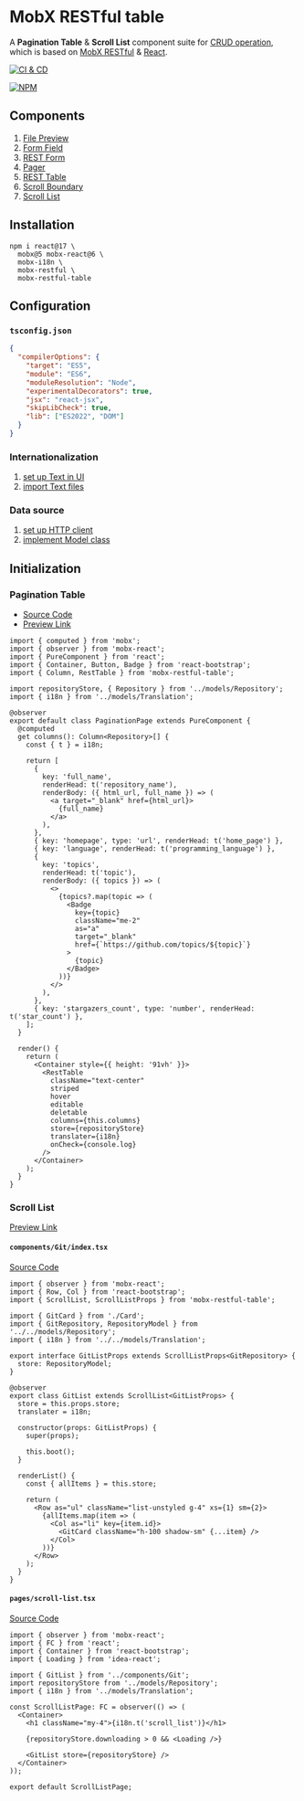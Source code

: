 # MobX RESTful table

A **Pagination Table** & **Scroll List** component suite for [CRUD operation][1], which is based on [MobX RESTful][2] & [React][3].

[![CI & CD](https://github.com/idea2app/MobX-RESTful-table/actions/workflows/main.yml/badge.svg)][4]

[![NPM](https://nodei.co/npm/mobx-restful-table.png?downloads=true&downloadRank=true&stars=true)][5]

## Components

1. [File Preview](https://idea2app.github.io/MobX-RESTful-table/functions/FilePreview-1.html)
2. [Form Field](https://idea2app.github.io/MobX-RESTful-table/functions/FormField-1.html)
3. [REST Form](https://idea2app.github.io/MobX-RESTful-table/classes/RestForm.html)
4. [Pager](https://idea2app.github.io/MobX-RESTful-table/functions/Pager-1.html)
5. [REST Table](https://idea2app.github.io/MobX-RESTful-table/classes/RestTable.html)
6. [Scroll Boundary](https://idea2app.github.io/MobX-RESTful-table/functions/ScrollBoundary-1.html)
7. [Scroll List](https://idea2app.github.io/MobX-RESTful-table/classes/ScrollList.html)

## Installation

```shell
npm i react@17 \
  mobx@5 mobx-react@6 \
  mobx-i18n \
  mobx-restful \
  mobx-restful-table
```

## Configuration

### `tsconfig.json`

```json
{
  "compilerOptions": {
    "target": "ES5",
    "module": "ES6",
    "moduleResolution": "Node",
    "experimentalDecorators": true,
    "jsx": "react-jsx",
    "skipLibCheck": true,
    "lib": ["ES2022", "DOM"]
  }
}
```

### Internationalization

1. [set up Text in UI][6]
2. [import Text files][7]

### Data source

1. [set up HTTP client][8]
2. [implement Model class][9]

## Initialization

### Pagination Table

- [Source Code][10]
- [Preview Link][11]

```tsx
import { computed } from 'mobx';
import { observer } from 'mobx-react';
import { PureComponent } from 'react';
import { Container, Button, Badge } from 'react-bootstrap';
import { Column, RestTable } from 'mobx-restful-table';

import repositoryStore, { Repository } from '../models/Repository';
import { i18n } from '../models/Translation';

@observer
export default class PaginationPage extends PureComponent {
  @computed
  get columns(): Column<Repository>[] {
    const { t } = i18n;

    return [
      {
        key: 'full_name',
        renderHead: t('repository_name'),
        renderBody: ({ html_url, full_name }) => (
          <a target="_blank" href={html_url}>
            {full_name}
          </a>
        ),
      },
      { key: 'homepage', type: 'url', renderHead: t('home_page') },
      { key: 'language', renderHead: t('programming_language') },
      {
        key: 'topics',
        renderHead: t('topic'),
        renderBody: ({ topics }) => (
          <>
            {topics?.map(topic => (
              <Badge
                key={topic}
                className="me-2"
                as="a"
                target="_blank"
                href={`https://github.com/topics/${topic}`}
              >
                {topic}
              </Badge>
            ))}
          </>
        ),
      },
      { key: 'stargazers_count', type: 'number', renderHead: t('star_count') },
    ];
  }

  render() {
    return (
      <Container style={{ height: '91vh' }}>
        <RestTable
          className="text-center"
          striped
          hover
          editable
          deletable
          columns={this.columns}
          store={repositoryStore}
          translater={i18n}
          onCheck={console.log}
        />
      </Container>
    );
  }
}
```

### Scroll List

[Preview Link][12]

#### `components/Git/index.tsx`

[Source Code][13]

```tsx
import { observer } from 'mobx-react';
import { Row, Col } from 'react-bootstrap';
import { ScrollList, ScrollListProps } from 'mobx-restful-table';

import { GitCard } from './Card';
import { GitRepository, RepositoryModel } from '../../models/Repository';
import { i18n } from '../../models/Translation';

export interface GitListProps extends ScrollListProps<GitRepository> {
  store: RepositoryModel;
}

@observer
export class GitList extends ScrollList<GitListProps> {
  store = this.props.store;
  translater = i18n;

  constructor(props: GitListProps) {
    super(props);

    this.boot();
  }

  renderList() {
    const { allItems } = this.store;

    return (
      <Row as="ul" className="list-unstyled g-4" xs={1} sm={2}>
        {allItems.map(item => (
          <Col as="li" key={item.id}>
            <GitCard className="h-100 shadow-sm" {...item} />
          </Col>
        ))}
      </Row>
    );
  }
}
```

#### `pages/scroll-list.tsx`

[Source Code][14]

```tsx
import { observer } from 'mobx-react';
import { FC } from 'react';
import { Container } from 'react-bootstrap';
import { Loading } from 'idea-react';

import { GitList } from '../components/Git';
import repositoryStore from '../models/Repository';
import { i18n } from '../models/Translation';

const ScrollListPage: FC = observer(() => (
  <Container>
    <h1 className="my-4">{i18n.t('scroll_list')}</h1>

    {repositoryStore.downloading > 0 && <Loading />}

    <GitList store={repositoryStore} />
  </Container>
));

export default ScrollListPage;
```

[1]: https://en.wikipedia.org/wiki/Create,_read,_update_and_delete
[2]: https://github.com/idea2app/MobX-RESTful
[3]: https://reactjs.org/
[4]: https://github.com/idea2app/MobX-RESTful-table/actions/workflows/main.yml
[5]: https://nodei.co/npm/mobx-restful-table/
[6]: https://github.com/idea2app/Next-Bootstrap-TS/blob/main/models/Translation.ts
[7]: https://github.com/idea2app/Next-Bootstrap-TS/tree/main/translation
[8]: https://github.com/idea2app/Next-Bootstrap-TS/blob/main/models/Base.ts#L12-L24
[9]: https://github.com/idea2app/Next-Bootstrap-TS/blob/main/models/Repository.ts
[10]: https://github.com/idea2app/Next-Bootstrap-TS/blob/main/pages/pagination.tsx
[11]: https://next-bootstrap-ts.vercel.app/pagination/
[12]: https://next-bootstrap-ts.vercel.app/scroll-list/
[13]: https://github.com/idea2app/Next-Bootstrap-TS/blob/main/components/Git
[14]: https://github.com/idea2app/Next-Bootstrap-TS/blob/main/pages/scroll-list.tsx

